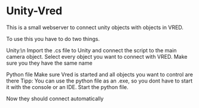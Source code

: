 # Unity-Vred
This is a small webserver to connect unity objects with objects in VRED.

To use this you have to do two things.

Unity:\n
  Import the .cs file to Unity and connect the script to the main camera object.
  Select every object you want to connect with VRED.
  Make sure you they have the same name
  
Python file
  Make sure Vred is started and all objects you want to control are there
  Tipp: You can use the python file as an .exe, so you dont have to start it with the console or an IDE.
  Start the python file.
  
  Now they should connect automatically
